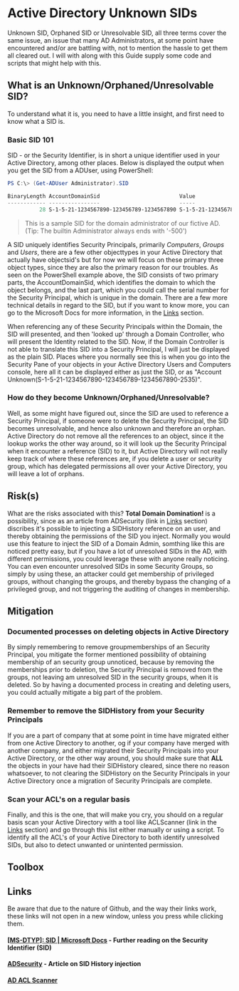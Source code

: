# Active Directory Unknown SIDs

Unknown SID, Orphaned SID or Unresolvable SID, all three terms cover the same issue, an issue that many AD Administrators, at some point have encountered and/or are battling with, not to mention the hassle to get them all cleared out. I will with along with this Guide supply some code and scripts that might help with this.

## What is an Unknown/Orphaned/Unresolvable SID?

To understand what it is, you need to have a little insight, and first need to know what a SID is.

### Basic SID 101

SID - or the Security Identifier, is in short a unique identifier used in your Active Directory, among other places. Below is displayed the output when you get the SID from a ADUser, using PowerShell:

```PowerShell
PS C:\> (Get-ADUser Administrator).SID

BinaryLength AccountDomainSid                         Value                                       
------------ ----------------                         -----                                       
          28 S-1-5-21-1234567890-123456789-1234567890 S-1-5-21-1234567890-123456789-1234567890-500
```
> This is a sample SID for the domain administrator of our fictive AD. (Tip: The builtin Administrator always ends with '-500')

A SID uniquely identifies Security Principals, primarily *Computers*, *Groups* and *Users*, there are a few other objecttypes in your Active Directory that actually have objectsid's but for now we will focus on these primary three object types, since they are also the primary reason for our troubles. As seen on the PowerShell example above, the SID consists of two primary parts, the AccountDomainSid, which identifies the domain to which the object belongs, and the last part, which you could call the serial number for the Security Principal, which is unique in the domain. There are a few more technical details in regard to the SID, but if you want to know more, you can go to the Microsoft Docs for more information, in the [Links](#links) section.

When referencing any of these Security Principals within the Domain, the SID will presented, and then 'looked up' through a Domain Controller, who will present the Identity related to the SID. Now, if the Domain Controller is not able to translate this SID into a Security Principal, I will just be displayed as the plain SID. Places where you normally see this is when you go into the Security Pane of your objects in your Active Directory Users and Computers console, here all it can be displayed either as just the SID, or as "Account Unknown(S-1-5-21-1234567890-123456789-1234567890-2535)".

### How do they become Unknown/Orphaned/Unresolvable?

Well, as some might have figured out, since the SID are used to reference a Security Principal, if someone were to delete the Security Principal, the SID becomes unresolvable, and hence also unknown and therefore an orphan. Active Directory do not remove all the references to an object, since it the lookup works the other way around, so it will look up the Security Principal when it encounter a reference (SID) to it, but Active Directory will not really keep track of where these references are, if you delete a user or security group, which has delegated permissions all over your Active Directory, you will leave a lot of orphans.

## Risk(s)

What are the risks associated with this? **Total Domain Domination!** is a possibility, since as an article from ADSecurity (link in [Links](#links) section) discribes it's possible to injecting a SIDHistory reference on an user, and thereby obtaining the permissions of the SID you inject. Normally you would use this feature to inject the SID of a Domain Admin, somthing like this are noticed pretty easy, but if you have a lot of unresolved SIDs in the AD, with different permissions, you could leverage these with anyone really noticing. You can even encounter unresolved SIDs in some Security Groups, so simply by using these, an attacker could get membership of privileged groups, without changing the groups, and thereby bypass the changing of a privileged group, and not triggering the auditing of changes in membership.

## Mitigation

### Documented processes on deleting objects in Active Directory

By simply remembering to remove groupmemberships of an Security Principal, you mitigate the former mentioned possibility of obtaining membership of an security group unnoticed, because by removing the memberships prior to deletion, the Security Principal is removed from the groups, not leaving am unresolved SID in the security groups, when it is deleted. So by having a documented process in creating and deleting users, you could actually mitigate a big part of the problem.

### Remember to remove the SIDHistory from your Security Principals

If you are a part of company that at some point in time have migrated either from one Active Directory to another, og if your company have merged with another company, and either migrated their Security Principals into your Active Directory, or the other way around, you should make sure that **ALL** the objects in your have had their SIDHistory cleared, since there no reason whatsoever, to not clearing the SIDHistory on the Security Principals in your Active Directory once a migration of Security Principals are complete.

### Scan your ACL's on a regular basis

Finally, and this is the one, that will make you cry, you should on a regular basis scan your Active Directory with a tool like ACLScanner (link in the [Links](#links) section) and go through this list either manually or using a script. To identify all the ACL's of your Active Directory to both identify unresolved SIDs, but also to detect unwanted or unintented permission.

## Toolbox

## Links

Be aware that due to the nature of Github, and the way their links work, these links will not open in a new window, unless you press <CTRL> while clicking them.

#### <a href="https://docs.microsoft.com/en-us/openspecs/windows_protocols/ms-dtyp/78eb9013-1c3a-4970-ad1f-2b1dad588a25">[MS-DTYP]: SID | Microsoft Docs</a> - Further reading on the Security Identifier (SID)
#### [ADSecurity](https://adsecurity.org/?p=1772) - Article on SID History injection
#### [AD ACL Scanner](https://github.com/canix1/ADACLScanner)
